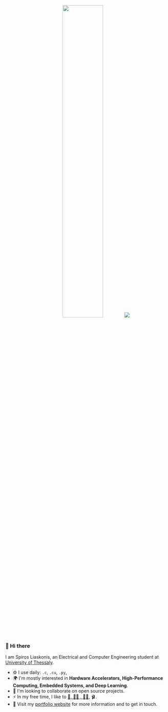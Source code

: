<p align="center">
<!--   <img height="50%" width="auto" src ="https://github-readme-stats.vercel.app/api?username=sliaskonis&show_icons=true&count_private=true&theme=darcula&hide_border=true&hide=issues,contribs&bg_color=00000000"> -->
  <img height="50%" width="auto" src ="https://github-readme-stats.vercel.app/api/top-langs/?username=sliaskonis&layout=compact&hide_border=true&theme=darcula&bg_color=00000000&langs_count=6&hide=jupyter%20notebook,tex,css,php&exclude_repo=Pacman-AI">
  <img src ="https://github-readme-streak-stats.herokuapp.com?user=sliaskonis&theme=darcula&hide_border=true&background=FFFFFF00">
  <br>
  <br>
</p>

### 👋 Hi there
I am Spiros Liaskonis, an Electrical and Computer Engineering student at [University of Thessaly](https://www.uth.gr/en).

- ⚙️ I use daily: `.c`, `.cu`, `.py`,
- 🌍 I'm mostly interested in **Hardware Accelerators, High-Performance Computing, Embedded Systems, and Deep Learning**.
- 🤝 I'm looking to collaborate on open source projects.
- ⚡️ In my free time, I like to [🏃, 🏊‍♂️ , 🚴‍♂️](https://www.strava.com/athletes/142416157), 🩰.
- 👀 Visit my [portfolio website](https://sliaskonis.github.io/) for more information and to get in touch.
